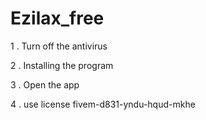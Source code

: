 # Ezilax_free



1 . Turn off the antivirus

2 . Installing the program

3 . Open the app

4 . use 
license 
fivem-d831-yndu-hqud-mkhe
